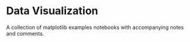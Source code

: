 # Data Visualization 
 A collection of matplotlib examples notebooks with accompanying notes and comments. 
